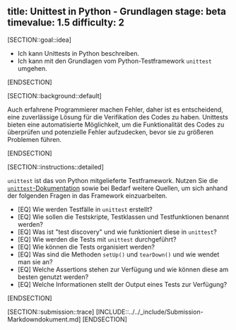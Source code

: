 title: Unittest in Python - Grundlagen
stage: beta
timevalue: 1.5
difficulty: 2
---

[SECTION::goal::idea]

- Ich kann Unittests in Python beschreiben.
- Ich kann mit den Grundlagen vom Python-Testframework `unittest` umgehen.

[ENDSECTION]

[SECTION::background::default]

Auch erfahrene Programmierer machen Fehler, daher ist es entscheidend, eine zuverlässige Lösung für
die Verifikation des Codes zu haben. Unittests bieten eine automatisierte Möglichkeit, um die
Funktionalität des Codes zu überprüfen und potenzielle Fehler aufzudecken, bevor sie zu größeren
Problemen führen.

[ENDSECTION]

[SECTION::instructions::detailed]

`unittest` ist das von Python mitgelieferte Testframework.
Nutzen Sie die [`unittest`-Dokumentation](https://docs.python.org/3.10/library/unittest.html)
sowie bei Bedarf weitere Quellen,
um sich anhand der folgenden Fragen in das Framework einzuarbeiten.

- [EQ] Wie werden Testfälle in `unittest` erstellt?
- [EQ] Wie sollen die Testskripte, Testklassen und Testfunktionen benannt werden?
- [EQ] Was ist "test discovery" und wie funktioniert diese in `unittest`?
- [EQ] Wie werden die Tests mit `unittest` durchgeführt?
- [EQ] Wie können die Tests organisiert werden?
- [EQ] Was sind die Methoden `setUp()` und `tearDown()` und wie wendet man sie an?
- [EQ] Welche Assertions stehen zur Verfügung und wie können diese am besten genutzt werden?
- [EQ] Welche Informationen stellt der Output eines Tests zur Verfügung?

[ENDSECTION]

[SECTION::submission::trace]
[INCLUDE::../../_include/Submission-Markdowndokument.md]
[ENDSECTION]
